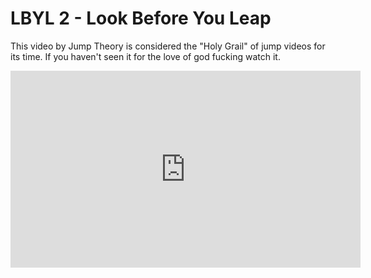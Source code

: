 # LBYL 2 - Look Before You Leap

This video by Jump Theory is considered the "Holy Grail" of jump videos for its time. If you haven't seen it for the love of god fucking watch it.

<iframe width="560" height="315" src="https://www.youtube.com/embed/6ViVoFgtUgo" title="YouTube video player" frameborder="0" allow="accelerometer; autoplay; clipboard-write; encrypted-media; gyroscope; picture-in-picture" allowfullscreen></iframe>